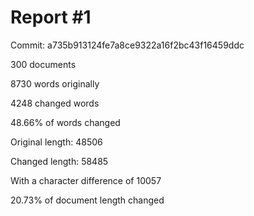 # Report #1 

Commit: a735b913124fe7a8ce9322a16f2bc43f16459ddc

300 documents

8730 words originally

4248 changed words

48.66% of words changed

Original length: 48506

Changed length: 58485

With a character difference of 10057

20.73% of document length changed

